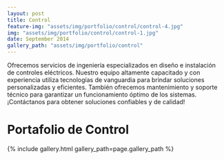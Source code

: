 ```yaml
---
layout: post
title: Control
feature-img: "assets/img/portfolio/control/control-4.jpg"
img: "assets/img/portfolio/control/control-1.jpg"
date: September 2014
gallery_path: "assets/img/portfolio/control"
---
```


Ofrecemos servicios de ingeniería especializados en diseño e instalación de controles eléctricos. Nuestro equipo altamente capacitado y con experiencia utiliza tecnologías de vanguardia para brindar soluciones personalizadas y eficientes. También ofrecemos mantenimiento y soporte técnico para garantizar un funcionamiento óptimo de los sistemas. ¡Contáctanos para obtener soluciones confiables y de calidad!

# Portafolio de Control
{% include gallery.html gallery_path=page.gallery_path %}
